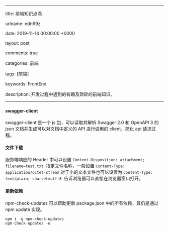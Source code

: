 
---

title: 前端知识点滴

urlname: edn69z

date: 2019-11-14 00:00:00 +0000

layout: post

comments: true

categories: 前端

tags: [前端]

keywords: FrontEnd

description: 开发过程中遇到的有趣及琐碎的前端知识。

---

<a name="Cmvxj"></a>
#### swagger-client
swagger-client 是一个 js 包，可以读取并解析 Swagger 2.0 和 OpenAPI 3 的 json 文档并生成可以对文档中定义的 API 进行调用的 client，简化 api 请求过程。
<a name="EWjMj"></a>
#### 文件下载
服务端响应的 Header 中可以设置 `Content-Disposition: attachment; filename=test.txt`  指定文件名称，一般设置 `Content-Type: application/octet-stream` 对于小的文本文件也可以设置为 `Content-Type: text/plain; charset=utf-8`  告诉浏览器可以直接在浏览器窗口打开。 
<a name="L7x3U"></a>
#### 更新依赖
npm-check-updates 可以帮助更新 package.json 中的所有依赖，其仍是通过 npm update 实现。
```go
npm i -g npm-check-updates
npm-check-updates -u
```


